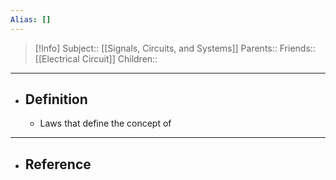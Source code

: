 ```yaml
---
Alias: []
---
```

> [!Info]
> Subject:: [[Signals, Circuits, and Systems]]
> Parents:: 
> Friends:: [[Electrical Circuit]]
> Children:: 
---
- ## Definition
	- Laws that define the concept of 
---
- ## Reference
